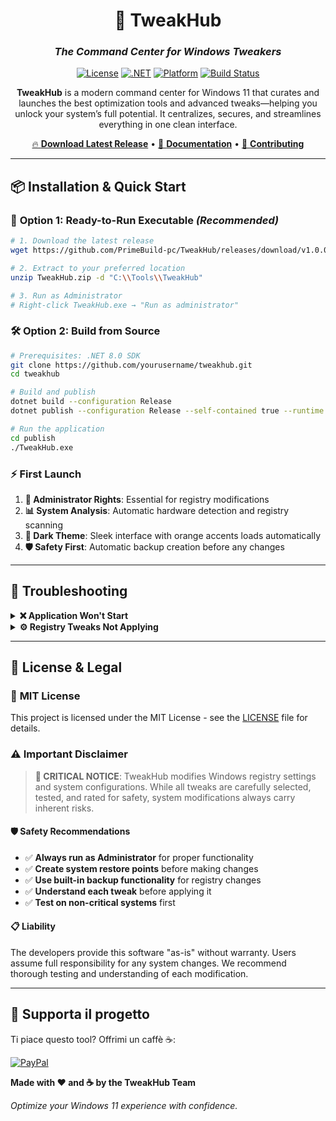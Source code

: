 <div align="center">

# 🚀 TweakHub

### *The Command Center for Windows Tweakers*

[![License](https://img.shields.io/badge/License-MIT-orange.svg)](LICENSE)
[![.NET](https://img.shields.io/badge/.NET-8.0-orange.svg)](https://dotnet.microsoft.com/)
[![Platform](https://img.shields.io/badge/Platform-Windows%2011-orange.svg)](https://www.microsoft.com/windows/)
[![Build Status](https://img.shields.io/badge/Build-Passing-brightgreen.svg)](https://github.com/yourusername/tweakhub)

**TweakHub** is a modern command center for Windows 11 that curates and launches the best optimization tools and advanced tweaks—helping you unlock your system’s full potential. It centralizes, secures, and streamlines everything in one clean interface.

[🔥 **Download Latest Release**](https://github.com/PrimeBuild-pc/TweakHub/releases/tag/v1.0.0) • [📖 **Documentation**](#-documentation) • [🤝 **Contributing**](#-contributing-to-tweakhub)

</div>

---

## 📦 **Installation & Quick Start**

### 🚀 **Option 1: Ready-to-Run Executable** *(Recommended)*

```bash
# 1. Download the latest release
wget https://github.com/PrimeBuild-pc/TweakHub/releases/download/v1.0.0/TweakHub-v1.0.0-win-x64-portable.zip

# 2. Extract to your preferred location
unzip TweakHub.zip -d "C:\\Tools\\TweakHub"

# 3. Run as Administrator
# Right-click TweakHub.exe → "Run as administrator"
```

### 🛠️ **Option 2: Build from Source**

```bash
# Prerequisites: .NET 8.0 SDK
git clone https://github.com/yourusername/tweakhub.git
cd tweakhub

# Build and publish
dotnet build --configuration Release
dotnet publish --configuration Release --self-contained true --runtime win-x64 --output ./publish

# Run the application
cd publish
./TweakHub.exe
```

### ⚡ **First Launch**

1. **🔐 Administrator Rights**: Essential for registry modifications
2. **📊 System Analysis**: Automatic hardware detection and registry scanning
3. **🎨 Dark Theme**: Sleek interface with orange accents loads automatically
4. **🛡️ Safety First**: Automatic backup creation before any changes

---

## 🔧 **Troubleshooting**

<details>
<summary><b>❌ Application Won't Start</b></summary>

### 🔍 **Common Solutions**

* **🔐 Administrator Rights**: Right-click → "Run as administrator"
* **🖥️ Windows Version**: Ensure Windows 10 1809+ or Windows 11
* **🛡️ Antivirus**: Temporarily disable real-time protection
* **🔄 Restart**: Reboot system and try again

</details>

<details>
<summary><b>⚙️ Registry Tweaks Not Applying</b></summary>

### 🔍 **Diagnostic Steps**

* **🔐 Permissions**: Verify Administrator privileges
* **🛡️ Security Software**: Check antivirus registry protection
* **🔄 Restart Required**: Some tweaks need system restart
* **📋 Compatibility**: Ensure Windows version compatibility

</details>

---

## 📜 **License & Legal**

### 📄 **MIT License**

This project is licensed under the MIT License - see the [LICENSE](LICENSE) file for details.

### ⚠️ **Important Disclaimer**

> **🚨 CRITICAL NOTICE**: TweakHub modifies Windows registry settings and system configurations. While all tweaks are carefully selected, tested, and rated for safety, system modifications always carry inherent risks.

#### 🛡️ **Safety Recommendations**

* ✅ **Always run as Administrator** for proper functionality
* ✅ **Create system restore points** before making changes
* ✅ **Use built-in backup functionality** for registry changes
* ✅ **Understand each tweak** before applying it
* ✅ **Test on non-critical systems** first

#### 📋 **Liability**

The developers provide this software "as-is" without warranty. Users assume full responsibility for any system changes. We recommend thorough testing and understanding of each modification.

---

## 💖 Supporta il progetto

Ti piace questo tool? Offrimi un caffè ☕:

[![PayPal](https://img.shields.io/badge/Supporta%20su-PayPal-blue?logo=paypal)](https://paypal.me/PrimeBuildOfficial?country.x=IT&locale.x=it_IT)

**Made with ❤️ and ☕ by the TweakHub Team**

*Optimize your Windows 11 experience with confidence.*

